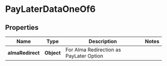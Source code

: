 

# PayLaterDataOneOf6


## Properties

| Name | Type | Description | Notes |
|------------ | ------------- | ------------- | -------------|
|**almaRedirect** | **Object** | For Alma Redirection as PayLater Option |  |




